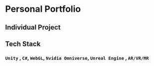 # Personal Portfolio

## Individual Project 

## Tech Stack 
### `Unity` , `C#`, `WebGL`, `Nvidia Omniverse`, `Unreal Engine` , `AR/VR/MR`


